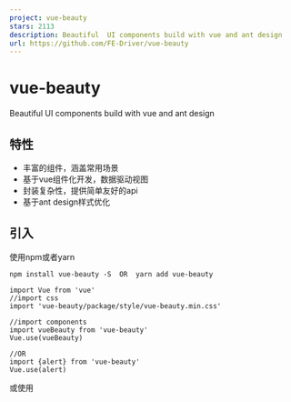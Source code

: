 ```yaml
---
project: vue-beauty
stars: 2113
description: Beautiful  UI components build with vue and ant design
url: https://github.com/FE-Driver/vue-beauty
---
```


vue-beauty
==========

Beautiful UI components build with vue and ant design

特性
--

-   丰富的组件，涵盖常用场景
-   基于vue组件化开发，数据驱动视图
-   封装复杂性，提供简单友好的api
-   基于ant design样式优化

引入
--

使用npm或者yarn

```
npm install vue-beauty -S  OR  yarn add vue-beauty

import Vue from 'vue'
//import css
import 'vue-beauty/package/style/vue-beauty.min.css'

//import components
import vueBeauty from 'vue-beauty'
Vue.use(vueBeauty)

//OR
import {alert} from 'vue-beauty'
Vue.use(alert)
```

或使用 <script> 全局引用

```
<link rel="stylesheet" href="vue-beauty.min.css"> 
<script type="text/javascript" src="vue-beauty.min.js"></script> 
```

更多说明，请查看我们的在线文档。

浏览器支持
-----

chrome、firefox、暂不支持IE(计划支持IE11+)。

Polyfill
--------

本组件库内置了一些es最新实例方法的垫片，请查看Polyfill。

更新日志
----

欢迎查看详细的更新日志。

参与贡献
----

我们欢迎任何形式的贡献，请阅读贡献指南了解详细的情况。

链接
--

-   Vue官网
-   Ant.Design官网
